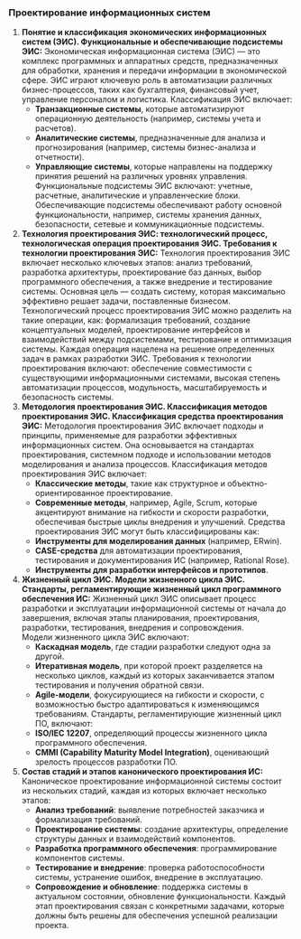 ### Проектирование информационных систем

1. **Понятие и классификация экономических информационных систем (ЭИС). Функциональные и обеспечивающие подсистемы ЭИС:** Экономическая информационная система (ЭИС) — это комплекс программных и аппаратных средств, предназначенных для обработки, хранения и передачи информации в экономической сфере. ЭИС играют ключевую роль в автоматизации различных бизнес-процессов, таких как бухгалтерия, финансовый учет, управление персоналом и логистика.
    Классификация ЭИС включает:
    - **Транзакционные системы**, которые автоматизируют операционную деятельность (например, системы учета и расчетов).
    - **Аналитические системы**, предназначенные для анализа и прогнозирования (например, системы бизнес-анализа и отчетности).
    - **Управляющие системы**, которые направлены на поддержку принятия решений на различных уровнях управления. Функциональные подсистемы ЭИС включают: учетные, расчетные, аналитические и управленческие блоки. Обеспечивающие подсистемы обеспечивают работу основной функциональности, например, системы хранения данных, безопасности, сетевые и коммуникационные подсистемы.
2. **Технология проектирования ЭИС: технологический процесс, технологическая операция проектирования ЭИС. Требования к технологии проектирования ЭИС:** Технология проектирования ЭИС включает несколько ключевых этапов: анализ требований, разработка архитектуры, проектирование баз данных, выбор программного обеспечения, а также внедрение и тестирование системы. Основная цель — создать систему, которая максимально эффективно решает задачи, поставленные бизнесом. Технологический процесс проектирования ЭИС можно разделить на такие операции, как: формализация требований, создание концептуальных моделей, проектирование интерфейсов и взаимодействий между подсистемами, тестирование и оптимизация системы. Каждая операция нацелена на решение определенных задач в рамках разработки ЭИС. Требования к технологии проектирования включают: обеспечение совместимости с существующими информационными системами, высокая степень автоматизации процессов, модульность, масштабируемость и безопасность системы.
3. **Методология проектирования ЭИС. Классификация методов проектирования ЭИС. Классификация средства проектирования ЭИС:** Методология проектирования ЭИС включает подходы и принципы, применяемые для разработки эффективных информационных систем. Она основывается на стандартах проектирования, системном подходе и использовании методов моделирования и анализа процессов. Классификация методов проектирования ЭИС включает:
    - **Классические методы**, такие как структурное и объектно-ориентированное проектирование.
    - **Современные методы**, например, Agile, Scrum, которые акцентируют внимание на гибкости и скорости разработки, обеспечивая быстрые циклы внедрения и улучшений.
    Средства проектирования ЭИС могут быть классифицированы как:
    - **Инструменты для моделирования данных** (например, ERwin).
    - **CASE-средства** для автоматизации проектирования, тестирования и документирования ИС (например, Rational Rose).
    - **Инструменты для разработки интерфейсов и прототипов**.
4. **Жизненный цикл ЭИС. Модели жизненного цикла ЭИС. Стандарты, регламентирующие жизненный цикл программного обеспечения ИС:** Жизненный цикл ЭИС описывает процесс разработки и эксплуатации информационной системы от начала до завершения, включая этапы планирования, проектирования, разработки, тестирования, внедрения и сопровождения.    
    Модели жизненного цикла ЭИС включают:
    - **Каскадная модель**, где стадии разработки следуют одна за другой.
    - **Итеративная модель**, при которой проект разделяется на несколько циклов, каждый из которых заканчивается этапом тестирования и получения обратной связи.
    - **Agile-модели**, фокусирующиеся на гибкости и скорости, с возможностью быстро адаптироваться к изменяющимся требованиям.
    Стандарты, регламентирующие жизненный цикл ПО, включают:
    - **ISO/IEC 12207**, определяющий процессы жизненного цикла программного обеспечения.
    - **CMMI (Capability Maturity Model Integration)**, оценивающий зрелость процессов разработки ПО.
5. **Состав стадий и этапов канонического проектирования ИС:** Каноническое проектирование информационной системы состоит из нескольких стадий, каждая из которых включает несколько этапов:
    - **Анализ требований**: выявление потребностей заказчика и формализация требований.
    - **Проектирование системы**: создание архитектуры, определение структуры данных и взаимодействий компонентов.
    - **Разработка программного обеспечения**: программирование компонентов системы.
    - **Тестирование и внедрение**: проверка работоспособности системы, устранение ошибок, внедрение в эксплуатацию.
    - **Сопровождение и обновление**: поддержка системы в актуальном состоянии, обновление функциональности.
    Каждый этап проектирования связан с конкретными задачами, которые должны быть решены для обеспечения успешной реализации проекта.